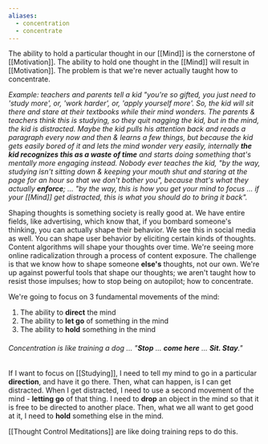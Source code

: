 ```yaml
---
aliases:
  - concentration
  - concentrate
---
```

The ability to hold a particular thought in our [[Mind]] is the cornerstone of [[Motivation]]. The ability to hold one thought in the [[Mind]] will result in [[Motivation]]. The problem is that we're never actually taught how to concentrate.

*Example: teachers and parents tell a kid "you're so gifted, you just need to 'study more', or, 'work harder', or, 'apply yourself more'. So, the kid will sit there and stare at their textbooks while their mind wonders. The parents & teachers think this is studying, so they quit nagging the kid, but in the mind, the kid is distracted. Maybe the kid pulls his attention back and reads a paragraph every now and then & learns a few things, but because the kid gets easily bored of it and lets the mind wonder very easily, internally **the kid recognizes this as a waste of time** and starts doing something that's mentally more engaging instead. Nobody ever teaches the kid, "by the way, studying isn't sitting down & keeping your mouth shut and staring at the page for an hour so that we don't bother you", because that's what they actually **enforce**; ... "by the way, this is how you get your mind to focus ... if your [[Mind]] get distracted, this is what you should do to bring it back".* 

Shaping thoughts is something society is really good at. We have entire fields, like advertising, which know that, if you bombard someone's thinking, you can actually shape their behavior. We see this in social media as well. You can shape user behavior by eliciting certain kinds of thoughts. Content algorithms will shape your thoughts over time. We're seeing more online radicalization through a process of content exposure. The challenge is that we know how to shape someone **else's** thoughts, not our own. We're up against powerful tools that shape our thoughts; we aren't taught how to resist those impulses; how to stop being on autopilot; how to concentrate.

We're going to focus on 3 fundamental movements of the mind:
1) The ability to **direct** the mind
2) The ability to **let go** of something in the mind
3) The ability to **hold** something in the mind

###### Concentration is like training a dog ... "**Stop** ... **come here** ... **Sit. Stay**."
If I want to focus on [[Studying]], I need to tell my mind to go in a particular **direction**, and have it go there. Then, what can happen, is I can get distracted. When I get distracted, I need to use a second movement of the mind - **letting go** of that thing. I need to **drop** an object in the mind so that it is free to be directed to another place. Then, what we all want to get good at it, I need to **hold** something else in the mind.

[[Thought Control Meditations]] are like doing training reps to do this.